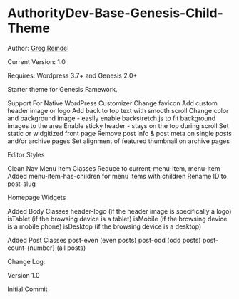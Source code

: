 AuthorityDev-Base-Genesis-Child-Theme
=================================

Author: <a href="http://www.gregreindel.com">Greg Reindel</a>

Current Version: 1.0

Requires: Wordpress 3.7+ and Genesis 2.0+

Starter theme for Genesis Famework.

Support For Native WordPress Customizer
Change favicon
Add custom header image or logo
Add back to top text with smooth scroll
Change color and background image - easily enable backstretch.js to fit background images to the area
Enable sticky header - stays on the top during scroll
Set static or widgitized front page
Remove post info & post meta on single posts and/or archive pages
Set alignment of featured thumbnail on archive pages

Editor Styles

Clean Nav Menu Item Classes
Reduce to current-menu-item, menu-item
Added menu-item-has-children for menu items with children
Rename ID to post-slug


Homepage Widgets



Added Body Classes
header-logo (if the header image is specifically a logo)
isTablet (if the browsing device is a tablet)
isMobile (if the browsing device is a mobile phone)
isDesktop (if the browsing device is a desktop)

Added Post Classes
post-even (even posts)
post-odd (odd posts)
post-count-{number} (all posts)


Change Log:

Version 1.0

Initial Commit


